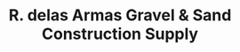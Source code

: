 ---
title: "R. delas Armas Gravel & Sand Construction Supply"
url: /marikina/r-delas-armas-gravel-und-sand-construction-supply/
shop: Eisenwaren
---